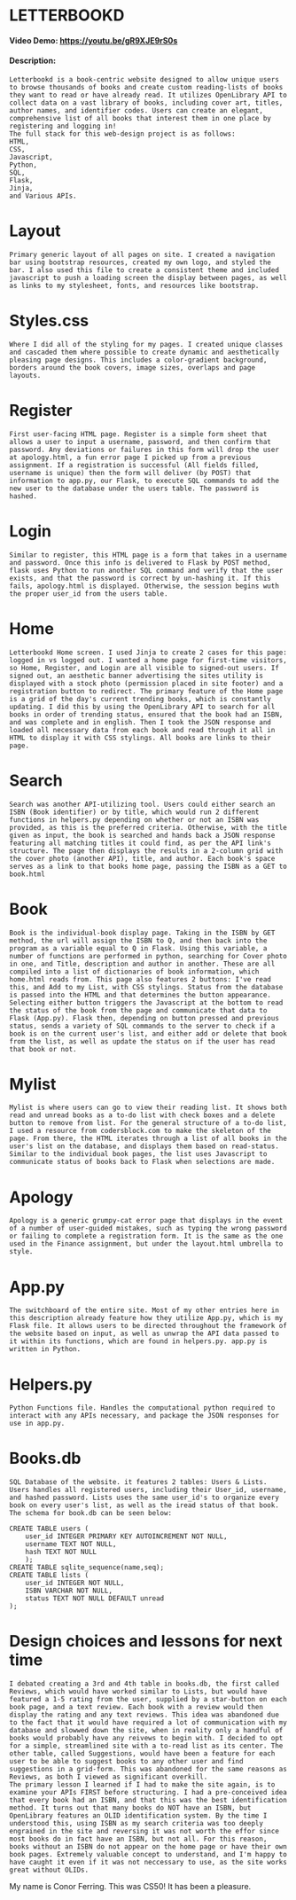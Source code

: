 # LETTERBOOKD
#### Video Demo:  https://youtu.be/gR9XJE9rS0s
#### Description:
    Letterbookd is a book-centric website designed to allow unique users to browse thousands of books and create custom reading-lists of books they want to read or have already read. It utilizes OpenLibrary API to collect data on a vast library of books, including cover art, titles, author names, and identifier codes. Users can create an elegant, comprehensive list of all books that interest them in one place by registering and logging in!
    The full stack for this web-design project is as follows:
    HTML,
    CSS,
    Javascript,
    Python,
    SQL,
    Flask,
    Jinja,
    and Various APIs.

# Layout
    Primary generic layout of all pages on site. I created a navigation bar using bootstrap resources, created my own logo, and styled the bar. I also used this file to create a consistent theme and included javascript to push a loading screen the display between pages, as well as links to my stylesheet, fonts, and resources like bootstrap.

# Styles.css
    Where I did all of the styling for my pages. I created unique classes and cascaded them where possible to create dynamic and aesthetically pleasing page designs. This includes a color-gradient background, borders around the book covers, image sizes, overlaps and page layouts.
# Register
    First user-facing HTML page. Register is a simple form sheet that allows a user to input a username, password, and then confirm that password. Any deviations or failures in this form will drop the user at apology.html, a fun error page I picked up from a previous assignment. If a registration is successful (All fields filled, username is unique) then the form will deliver (by POST) that information to app.py, our Flask, to execute SQL commands to add the new user to the database under the users table. The password is hashed.

# Login
    Similar to register, this HTML page is a form that takes in a username and password. Once this info is delivered to Flask by POST method, flask uses Python to run another SQL command and verify that the user exists, and that the password is correct by un-hashing it. If this fails, apology.html is displayed. Otherwise, the session begins wuth the proper user_id from the users table.

# Home
    Letterbookd Home screen. I used Jinja to create 2 cases for this page: logged in vs logged out. I wanted a home page for first-time visitors, so Home, Register, and Login are all visible to signed-out users. If signed out, an aesthetic banner advertising the sites utility is displayed with a stock photo (permission placed in site footer) and a registration button to redirect. The primary feature of the Home page is a grid of the day's current trending books, which is constantly updating. I did this by using the OpenLibrary API to search for all books in order of trending status, ensured that the book had an ISBN, and was complete and in english. Then I took the JSON response and loaded all necessary data from each book and read through it all in HTML to display it with CSS stylings. All books are links to their page.

# Search
    Search was another API-utilizing tool. Users could either search an ISBN (Book identifier) or by title, which would run 2 different functions in helpers.py depending on whether or not an ISBN was provided, as this is the preferred criteria. Otherwise, with the title given as input, the book is searched and hands back a JSON response featuring all matching titles it could find, as per the API link's structure. The page then displays the results in a 2-column grid with the cover photo (another API), title, and author. Each book's space serves as a link to that books home page, passing the ISBN as a GET to book.html

# Book
    Book is the individual-book display page. Taking in the ISBN by GET method, the url will assign the ISBN to Q, and then back into the program as a variable equal to Q in Flask. Using this variable, a number of functions are performed in python, searching for Cover photo in one, and Title, description and author in another. These are all compiled into a list of dictionaries of book information, which home.html reads from. This page also features 2 buttons: I've read this, and Add to my List, with CSS stylings. Status from the database is passed into the HTML and that determines the button appearance. Selecting either button triggers the Javascript at the bottom to read the status of the book from the page and communicate that data to Flask (App.py). Flask then, depending on button pressed and previous status, sends a variety of SQL commands to the server to check if a book is on the current user's list, and either add or delete that book from the list, as well as update the status on if the user has read that book or not.

# Mylist
    Mylist is where users can go to view their reading list. It shows both read and unread books as a to-do list with check boxes and a delete button to remove from list. For the general structure of a to-do list, I used a resource from codersblock.com to make the skeleton of the page. From there, the HTML iterates through a list of all books in the user's list on the database, and displays them based on read-status. Similar to the individual book pages, the list uses Javascript to communicate status of books back to Flask when selections are made.

# Apology
    Apology is a generic grumpy-cat error page that displays in the event of a number of user-guided mistakes, such as typing the wrong password or failing to complete a registration form. It is the same as the one used in the Finance assignment, but under the layout.html umbrella to style.

# App.py
    The switchboard of the entire site. Most of my other entries here in this description already feature how they utilize App.py, which is my Flask file. It allows users to be directed throughout the framework of the website based on input, as well as unwrap the API data passed to it within its functions, which are found in helpers.py. app.py is written in Python.

# Helpers.py
    Python Functions file. Handles the computational python required to interact with any APIs necessary, and package the JSON responses for use in app.py.

# Books.db
    SQL Database of the website. it features 2 tables: Users & Lists. Users handles all registered users, including their User_id, username, and hashed password. Lists uses the same user_id's to organize every book on every user's list, as well as the iread status of that book. The schema for book.db can be seen below:

    CREATE TABLE users (
        user_id INTEGER PRIMARY KEY AUTOINCREMENT NOT NULL,
        username TEXT NOT NULL,
        hash TEXT NOT NULL
        );
    CREATE TABLE sqlite_sequence(name,seq);
    CREATE TABLE lists (
        user_id INTEGER NOT NULL,
        ISBN VARCHAR NOT NULL,
        status TEXT NOT NULL DEFAULT unread
    );

# Design choices and lessons for next time
    I debated creating a 3rd and 4th table in books.db, the first called Reviews, which would have worked similar to Lists, but would have featured a 1-5 rating from the user, supplied by a star-button on each book page, and a text review. Each book with a review would then display the rating and any text reviews. This idea was abandoned due to the fact that it would have required a lot of communication with my database and slowwed down the site, when in reality only a handful of books would probably have any reivews to begin with. I decided to opt for a simple, streamlined site with a to-read list as its center. The other table, called Suggestions, would have been a feature for each user to be able to suggest books to any other user and find suggestions in a grid-form. This was abandoned for the same reasons as Reviews, as both I viewed as significant overkill.
    The primary lesson I learned if I had to make the site again, is to examine your APIs FIRST before structuring. I had a pre-conceived idea that every book had an ISBN, and that this was the best identification method. It turns out that many books do NOT have an ISBN, but OpenLibrary features an OLID identification system. By the time I understood this, using ISBN as my search criteria was too deeply engrained in the site and reversing it was not worth the effor since most books do in fact have an ISBN, but not all. For this reason, books without an ISBN do not appear on the home page or have their own book pages. Extremely valuable concept to understand, and I'm happy to have caught it even if it was not neccessary to use, as the site works great without OLIDs.

My name is Conor Ferring.
This was CS50! It has been a pleasure.